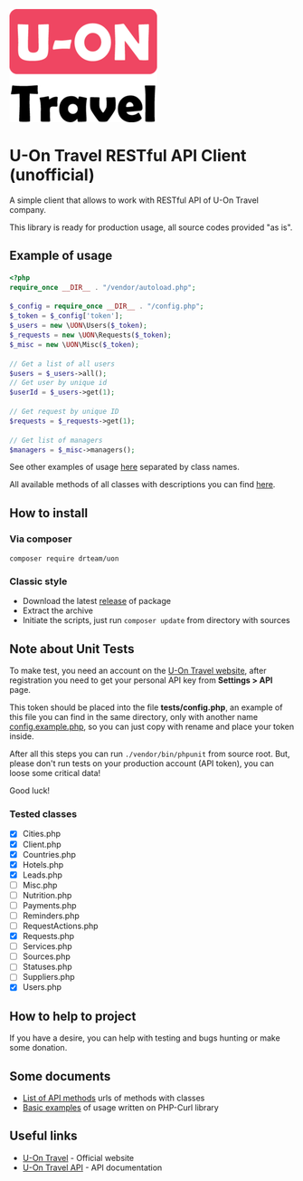 ![U-On Travel Logo](extra/u-on.png)

# U-On Travel RESTful API Client (unofficial)

A simple client that allows to work with RESTful API of U-On Travel company.

This library is ready for production usage, all source codes provided "as is".


## Example of usage

```php
<?php
require_once __DIR__ . "/vendor/autoload.php";

$_config = require_once __DIR__ . "/config.php";
$_token = $_config['token'];
$_users = new \UON\Users($_token);
$_requests = new \UON\Requests($_token);
$_misc = new \UON\Misc($_token);

// Get a list of all users
$users = $_users->all();
// Get user by unique id
$userId = $_users->get(1);

// Get request by unique ID
$requests = $_requests->get(1);

// Get list of managers
$managers = $_misc->managers();
```

See other examples of usage [here](extra) separated by class names.

All available methods of all classes with descriptions you can find [here](README.API.md).


## How to install

### Via composer

    composer require drteam/uon

### Classic style

* Download the latest [release](https://github.com/DrTeamRocks/uon/releases) of package
* Extract the archive
* Initiate the scripts, just run `composer update` from directory with sources


## Note about Unit Tests

To make test, you need an account on the [U-On Travel website](https://u-on.ru/), after registration you
need to get your personal API key from **Settings > API** page.

This token should be placed into the file **tests/config.php**, an example of this file
you can find in the same directory, only with another name [config.example.php](tests/config.example.php),
so you can just copy with rename and place your token inside.

After all this steps you can run `./vendor/bin/phpunit` from source root.
But, please don't run tests on your production account (API token), you can loose some critical data! 

Good luck!

### Tested classes

* [x] Cities.php
* [x] Client.php
* [x] Countries.php
* [x] Hotels.php
* [x] Leads.php
* [ ] Misc.php
* [ ] Nutrition.php
* [ ] Payments.php
* [ ] Reminders.php
* [ ] RequestActions.php
* [x] Requests.php
* [ ] Services.php
* [ ] Sources.php
* [ ] Statuses.php
* [ ] Suppliers.php
* [x] Users.php

## How to help to project

If you have a desire, you can help with testing and bugs hunting or make some donation.

## Some documents

* [List of API methods](README.API.md) urls of methods with classes
* [Basic examples](README.BASIC.md) of usage written on PHP-Curl library


## Useful links

* [U-On Travel](https://u-on.ru) - Official website
* [U-On Travel API](https://api.u-on.ru/doc) - API documentation
